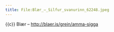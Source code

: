 ```yaml
---
title: File:Blær_–_Silfur_svanurinn_62248.jpeg
---
```


{{c}} Blær – http://blaer.is/grein/amma-sigga